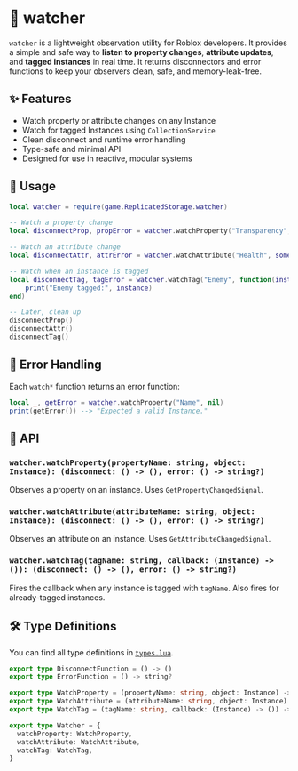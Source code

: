 # 👀 watcher

`watcher` is a lightweight observation utility for Roblox developers. It provides a simple and safe way to **listen to property changes**, **attribute updates**, and **tagged instances** in real time. It returns disconnectors and error functions to keep your observers clean, safe, and memory-leak-free.

## ✨ Features

* Watch property or attribute changes on any Instance
* Watch for tagged Instances using `CollectionService`
* Clean disconnect and runtime error handling
* Type-safe and minimal API
* Designed for use in reactive, modular systems

## 🚀 Usage

```lua
local watcher = require(game.ReplicatedStorage.watcher)

-- Watch a property change
local disconnectProp, propError = watcher.watchProperty("Transparency", somePart)

-- Watch an attribute change
local disconnectAttr, attrError = watcher.watchAttribute("Health", someNPC)

-- Watch when an instance is tagged
local disconnectTag, tagError = watcher.watchTag("Enemy", function(instance)
	print("Enemy tagged:", instance)
end)

-- Later, clean up
disconnectProp()
disconnectAttr()
disconnectTag()
```

## 🧯 Error Handling

Each `watch*` function returns an error function:

```lua
local _, getError = watcher.watchProperty("Name", nil)
print(getError()) --> "Expected a valid Instance."
```

## 📘 API

### `watcher.watchProperty(propertyName: string, object: Instance): (disconnect: () -> (), error: () -> string?)`

Observes a property on an instance. Uses `GetPropertyChangedSignal`.

### `watcher.watchAttribute(attributeName: string, object: Instance): (disconnect: () -> (), error: () -> string?)`

Observes an attribute on an instance. Uses `GetAttributeChangedSignal`.

### `watcher.watchTag(tagName: string, callback: (Instance) -> ()): (disconnect: () -> (), error: () -> string?)`

Fires the callback when any instance is tagged with `tagName`. Also fires for already-tagged instances.

## 🛠 Type Definitions

You can find all type definitions in [`types.lua`](./types.lua).

```ts
export type DisconnectFunction = () -> ()
export type ErrorFunction = () -> string?

export type WatchProperty = (propertyName: string, object: Instance) -> (DisconnectFunction, ErrorFunction)
export type WatchAttribute = (attributeName: string, object: Instance) -> (DisconnectFunction, ErrorFunction)
export type WatchTag = (tagName: string, callback: (Instance) -> ()) -> (DisconnectFunction, ErrorFunction)

export type Watcher = {
  watchProperty: WatchProperty,
  watchAttribute: WatchAttribute,
  watchTag: WatchTag,
}
```
